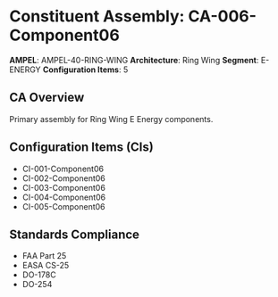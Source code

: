 # Constituent Assembly: CA-006-Component06

**AMPEL**: AMPEL-40-RING-WING
**Architecture**: Ring Wing
**Segment**: E-ENERGY
**Configuration Items**: 5

## CA Overview
Primary assembly for Ring Wing E Energy components.

## Configuration Items (CIs)
- CI-001-Component06
- CI-002-Component06
- CI-003-Component06
- CI-004-Component06
- CI-005-Component06

## Standards Compliance
- FAA Part 25
- EASA CS-25
- DO-178C
- DO-254
